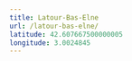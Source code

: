 ```yaml
---
title: Latour-Bas-Elne
url: /latour-bas-elne/
latitude: 42.607667500000005
longitude: 3.0024845
---
```

